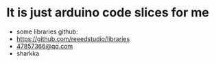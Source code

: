 # It is just arduino code slices for me   
+ some libraries github:  
+ https://github.com/reeedstudio/libraries  
+ 47857366@qq.com  
+ sharkka  
